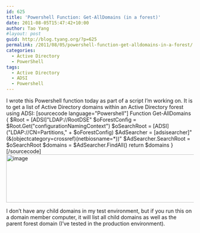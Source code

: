 ```yaml
---
id: 625
title: 'Powershell Function: Get-AllDomains (in a forest)'
date: 2011-08-05T15:47:42+10:00
author: Tao Yang
#layout: post
guid: http://blog.tyang.org/?p=625
permalink: /2011/08/05/powershell-function-get-alldomains-in-a-forest/
categories:
  - Active Directory
  - PowerShell
tags:
  - Active Directory
  - ADSI
  - Powershell
---
```

I wrote this Powershell function today as part of a script I’m working on. It is to get a list of Active Directory domains within an Active Directory forest using ADSI:
[sourcecode language="Powershell"]
Function Get-AllDomains
{
$Root = [ADSI]&quot;LDAP://RootDSE&quot;
$oForestConfig = $Root.Get(&quot;configurationNamingContext&quot;)
$oSearchRoot = [ADSI](&quot;LDAP://CN=Partitions,&quot; + $oForestConfig)
$AdSearcher = [adsisearcher]&quot;(&amp;(objectcategory=crossref)(netbiosname=*))&quot;
$AdSearcher.SearchRoot = $oSearchRoot
$domains = $AdSearcher.FindAll()
return $domains
}
[/sourcecode]
<a href="http://blog.tyang.org/wp-content/uploads/2011/08/image2.png"><img style="background-image: none; padding-left: 0px; padding-right: 0px; display: inline; padding-top: 0px; border-width: 0px;" title="image" src="http://blog.tyang.org/wp-content/uploads/2011/08/image_thumb2.png" alt="image" width="580" height="129" border="0" /></a>

I don’t have any child domains in my test environment, but if you run this on a domain member computer, it will list all child domains as well as the parent forest domain (I’ve tested in the production environment).